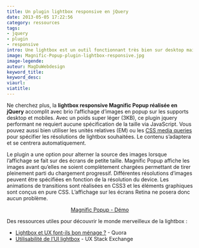 ```yaml
---
title: Un plugin lightbox responsive en jQuery
date: 2013-05-05 17:22:56
category: ressources
tags:
- jquery
- plugin
- responsive
intro: Une lightbox est un outil fonctionnant très bien sur desktop mais ayant quelques lacunes sur les mobiles. Des plugins lightbox existent mais ils sont difficiles à débusquer.
image: Magnific-Popup-plugin-lightbox-responsive.jpg
image-legende:
auteur: MagDuWebdesign
keyword_title:
keyword_desc:
viaurl:
viatitle:
---
```


<p>Ne cherchez plus, la <strong>lightbox responsive Magnific Popup&nbsp;réalisée en jQuery</strong> accomplit avec brio l’affichage d’images en popup sur les supports desktop et mobiles. Avec un poids super léger (3KB), ce plugin jquery performant ne requiert aucune spécification de la taille via JavaScript. Vous pouvez aussi bien utiliser les unités relatives (EM) ou les <a title="Responsive Inspector – Redécouvrez les media queries" href="http://magazineduwebdesign.com/responsive-inspector-extension-chrome-en-beta">CSS media queries</a> pour spécifier les résolutions de lightbox souhaitées. Le contenu s’adaptera et se centrera automatiquement.</p>
<p>Le plugin a une option pour alterner la source des images lorsque l’affichage se fait sur des écrans de petite taille.&nbsp;Magnific Popup affiche les images avant qu’elles ne soient complètement chargées permettant de tirer pleinement parti du chargement progressif. Différentes résolutions d’images peuvent être spécifiées en fonction de la résolution du device. Les animations de transitions sont réalisées en CSS3 et les éléments graphiques sont conçus en pure CSS. L’affichage sur les écrans Retina ne posera donc aucun problème.</p>
<p style="text-align: center;"><a class="button primary radius" href="http://dimsemenov.com/plugins/magnific-popup/" target="_blank">Magnific Popup -&nbsp;Démo</a></p>
<p style="text-align: left;">Des ressources utiles pour découvrir le monde merveilleux de la lightbox :</p>
<ul>
<li><a href="http://www.quora.com/User-Experience/Are-lightboxes-good-UX" target="_blank">Lightbox et UX font-ils bon ménage ?</a>&nbsp;-&nbsp;Quora</li>
<li><a href="http://ux.stackexchange.com/questions/4947/the-usability-of-lightbox-uis" target="_blank">Utilisabilité de l’UI lightbox</a>&nbsp;-&nbsp;UX Stack Exchange</li>
</ul>